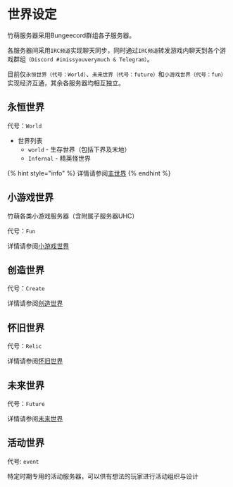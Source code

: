 # 世界设定

竹萌服务器采用Bungeecord群组各子服务器。

各服务器间采用`IRC频道`实现聊天同步，同时通过`IRC频道`转发游戏内聊天到各个游戏群组`（Discord #imissyouverymuch & Telegram）`。

目前仅`永恒世界（代号：World）`、`未来世界（代号：future）`和`小游戏世界（代号：fun）`实现经济互通，其余各服务器均相互独立。

## 永恒世界

代号：`World`

* 世界列表
  * `world` - 生存世界（包括下界及末地）
  * `Infernal` - 精英怪世界

{% hint style="info" %}
详情请参阅[主世界](../shi-jie-she-ding/zhu-shi-jie/)
{% endhint %}

## 小游戏世界

竹萌各类小游戏服务器（含附属子服务器UHC）

代号：`Fun`

详情请参阅[小游戏世界](../shi-jie-she-ding/xiao-you-xi-shi-jie/)

## 创造世界

代号：`Create`

详情请参阅[创造世界](../shi-jie-she-ding/chuang-zao-shi-jie.md)

## 怀旧世界

代号：`Relic`

详情请参阅[怀旧世界](../shi-jie-she-ding/huai-jiu-shi-jie.md)

## 未来世界

代号：`Future`

详情请参阅[未来世界](../shi-jie-she-ding/wei-lai-shi-jie.md)

## 活动世界

代号: `event`

特定时期专用的活动服务器，可以供有想法的玩家进行活动组织与设计

